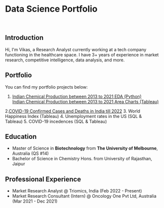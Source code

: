 # Data Science Portfolio
<br>

## Introduction

Hi, I'm Vikas, a Research Analyst currently working at a tech company functioning in the healthcare space. I have 3+ years of experience in market research, competitive intelligence, data analysis, and more.

## Portfolio
You can find my portfolio projects below:  
1. [Indian Chemical Production between 2013 to 2021 EDA (Python)](https://vikasvyas11.github.io/MajorChemicals2013-2021.html)  
   [Indian Chemical Production between 2013 to 2021 Area Charts (Tableau)](https://public.tableau.com/views/IndiaChemicalProduction/Dashboard1AreaCharts?:language=en-US&publish=yes&:sid=&:display_count=n&:origin=viz_share_link)

2.[COVID-19 Confirmed Cases and Deaths in India till 2022](https://github.com/vikasvyas11/vikasvyas11.github.io/blob/main/covid19_india.html)
3. World Happiness Index (Tableau)
4. Unemployment rates in the US (SQL & Tableau)
5. COVID-19 incedences (SQL & Tableau)

## Education
- Master of Science in **Biotechnology** from **The University of Melbourne**, Australia (QS #14)  
- Bachelor of Science in Chemistry Hons. from University of Rajasthan, Jaipur

## Professional Experience
- Market Research Analyst @ Triomics, India (Feb 2022 - Present)  
- Market Research Consultant (Intern) @ Oncology One Pvt Ltd, Australia (Mar 2021 - Dec 2021)
 
